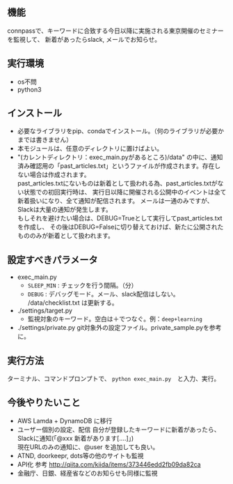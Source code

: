 ## 機能
connpassで、キーワードに合致する今日以降に実施される東京開催のセミナーを監視して、
新着があったらslack, メールでお知らせ。

## 実行環境
- os不問
- python3


## インストール
- 必要なライブラリをpip、condaでインストール。（何のライブラリが必要かまでは書きません）
- 本モジュールは、任意のディレクトリに置けばよい。
- "(カレントディレクトリ：exec_main.pyがあるところ)/data" の中に、通知済み確認用の「past_articles.txt」というファイルが作成されます。存在しない場合は作成されます。   
past_articles.txtにないものは新着として扱われる為、past_articles.txtがない状態での初回実行時は、
実行日以降に開催される公開中のイベントは全て新着扱いになり、全て通知が配信されます。
メールは一通のみですが、Slackは大量の通知が発生します。  
もしそれを避けたい場合は、DEBUG=Trueとして実行してpast_articles.txtを作成し、
その後はDEBUG=Falseに切り替えておけば、新たに公開されたもののみが新着として扱われます。


## 設定すべきパラメータ
- exec_main.py
	- `SLEEP_MIN` : チェックを行う間隔。（分）
    - `DEBUG` : デバッグモード。メール、slack配信はしない。 /data/checklist.txt は更新する。
- ./settings/target.py
    - 監視対象のキーワード。空白は＋でつなぐ。例：`deep+learning`
- ./settings/private.py
    git対象外の設定ファイル。private_sample.pyを参考に。


## 実行方法
   ターミナル、コマンドプロンプトで、 `python exec_main.py`　と入力、実行。




## 今後やりたいこと
- AWS Lamda + DynamoDB に移行
- ユーザー個別の設定、配信
  自分が登録したキーワードに新着があったら、Slackに通知(「@xxx 新着があります[....]」)   
  現在URLのみの通知に、@user を追加しても良い。
- ATND, doorkeepr, dots等の他のサイトも監視
- API化
    参考
    http://qiita.com/kiida/items/373446edd2fb09da82ca
- 金融庁、日銀、経産省などのお知らせも同様に監視
